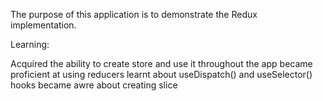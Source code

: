 The purpose of this application is to demonstrate the Redux implementation.

Learning:

Acquired the ability to create store and use it throughout the app
became proficient at using reducers
learnt about useDispatch() and useSelector() hooks
became awre about creating slice
